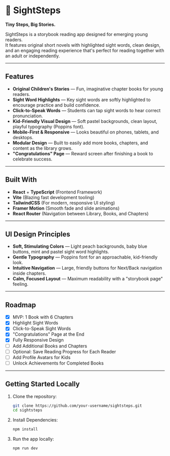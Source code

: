 # 📖 SightSteps

**Tiny Steps, Big Stories.**

SightSteps is a storybook reading app designed for emerging young readers.  
It features original short novels with highlighted sight words, clean design, and an engaging reading experience that's perfect for reading together with an adult or independently.

---

## Features

-  **Original Children's Stories** — Fun, imaginative chapter books for young readers.
-  **Sight Word Highlights** — Key sight words are softly highlighted to encourage practice and build confidence.
-  **Click-to-Speak Words** — Students can tap sight words to hear correct pronunciation.
-  **Kid-Friendly Visual Design** — Soft pastel backgrounds, clean layout, playful typography (Poppins font).
-  **Mobile-First & Responsive** — Looks beautiful on phones, tablets, and desktops.
-  **Modular Design** — Built to easily add more books, chapters, and content as the library grows.
-  **"Congratulations" Page** — Reward screen after finishing a book to celebrate success.

---

## Built With

- **React** + **TypeScript** (Frontend Framework)
- **Vite** (Blazing fast development tooling)
- **TailwindCSS** (For modern, responsive UI styling)
- **Framer Motion** (Smooth fade and slide animations)
- **React Router** (Navigation between Library, Books, and Chapters)

---

## UI Design Principles

- **Soft, Stimulating Colors** — Light peach backgrounds, baby blue buttons, mint and pastel sight word highlights.
- **Gentle Typography** — Poppins font for an approachable, kid-friendly look.
- **Intuitive Navigation** — Large, friendly buttons for Next/Back navigation inside chapters.
- **Calm, Focused Layout** — Maximum readability with a "storybook page" feeling.

---

## Roadmap

- [x] MVP: 1 Book with 6 Chapters
- [x] Highlight Sight Words
- [x] Click-to-Speak Sight Words
- [x] "Congratulations" Page at the End
- [x] Fully Responsive Design
- [ ] Add Additional Books and Chapters
- [ ] Optional: Save Reading Progress for Each Reader
- [ ] Add Profile Avatars for Kids
- [ ] Unlock Achievements for Completed Books 

---

## Getting Started Locally

1. Clone the repository:
   ```bash
   git clone https://github.com/your-username/sightsteps.git
   cd sightsteps

2. Install Dependencies:
   ```bash
   npm install

3. Run the app locally:
   ```bash
   npm run dev

